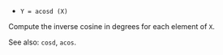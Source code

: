 * `Y = acosd (X)`

Compute the inverse cosine in degrees for each element of `X`.

See also: `cosd`, `acos`.
